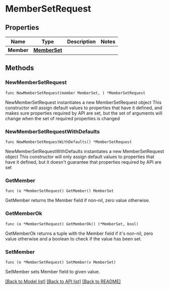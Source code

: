 # MemberSetRequest

## Properties

Name | Type | Description | Notes
------------ | ------------- | ------------- | -------------
**Member** | [**MemberSet**](MemberSet.md) |  | 

## Methods

### NewMemberSetRequest

`func NewMemberSetRequest(member MemberSet, ) *MemberSetRequest`

NewMemberSetRequest instantiates a new MemberSetRequest object
This constructor will assign default values to properties that have it defined,
and makes sure properties required by API are set, but the set of arguments
will change when the set of required properties is changed

### NewMemberSetRequestWithDefaults

`func NewMemberSetRequestWithDefaults() *MemberSetRequest`

NewMemberSetRequestWithDefaults instantiates a new MemberSetRequest object
This constructor will only assign default values to properties that have it defined,
but it doesn't guarantee that properties required by API are set

### GetMember

`func (o *MemberSetRequest) GetMember() MemberSet`

GetMember returns the Member field if non-nil, zero value otherwise.

### GetMemberOk

`func (o *MemberSetRequest) GetMemberOk() (*MemberSet, bool)`

GetMemberOk returns a tuple with the Member field if it's non-nil, zero value otherwise
and a boolean to check if the value has been set.

### SetMember

`func (o *MemberSetRequest) SetMember(v MemberSet)`

SetMember sets Member field to given value.



[[Back to Model list]](../README.md#documentation-for-models) [[Back to API list]](../README.md#documentation-for-api-endpoints) [[Back to README]](../README.md)



